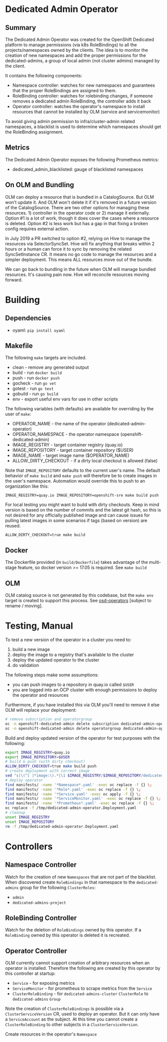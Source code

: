 # Dedicated Admin Operator

## Summary
The Dedicated Admin Operator was created for the OpenShift Dedicated platform to manage permissions (via k8s RoleBindings) to all the projects/namespaces owned by the clients. The idea is to monitor the creation of new namespaces and add the proper permissions for the dedicated-admins, a group of local admin (not cluster admins) managed by the client.

It contains the following components:

* Namespace controller: watches for new namespaces and guarantees that the proper RoleBindings are assigned to them. 
* RoleBinding controller: watches for rolebinding changes, if someone removes a dedicated admin RoleBinding, the controller adds it back 
* Operator controller: watches the operator's namespace to install resources that cannot be installed by OLM (service and servicemonitor)

To avoid giving admin permission to infra/cluster-admin related namespaces, a blacklist is used to determine which namespaces should get the RoleBinding assignment.

## Metrics
The Dedicated Admin Operator exposes the following Prometheus metrics:

* dedicated_admin_blacklisted: gauge of blacklisted namespaces

## On OLM and Bundling

OLM can deploy a resource that is bundled in a CatalogSource. But OLM won't update it. And OLM won't delete it if it's removed in a future version of the CatalogSource. There are two other options for managing these resources. 1) controller in the operator code or 2) manage it externally. Option #1 is a lot of work, though it does cover the cases where a resource is deleted. Option #2 is less work but has a gap in that fixing a broken config requires external action.

In July 2019 a PR switched to option #2, relying on Hive to manage the resources via SelectorSyncSet. Hive will fix anything that breaks within 2 hours or a human can force it to sync by removing the related SyncSetInstance CR. It means no go code to manage the resources and a simpler deployment. This means ALL resources move out of the bundle.

We can go back to bundling in the future when OLM will manage bundled resources. It's causing pain now. Hive will reconcile resources moving forward.

# Building

## Dependencies

- oyaml: `pip install oyaml`

## Makefile

The following `make` targets are included.

- clean - remove any generated output
- build - run `docker build`
- push - run `docker push`
- gocheck - run `go vet`
- gotest - run `go test`
- gobuild - run `go build`
- env - export useful env vars for use in other scripts

The following variables (with defaults) are available for overriding by the user of `make`:

- OPERATOR_NAME - the name of the operator  (dedicated-admin-operator)
- OPERATOR_NAMESPACE - the operator namespace (openshift-dedicated-admin)
- IMAGE_REGISTRY - target container registry (quay.io)
- IMAGE_REPOSITORY - target container repository ($USER)
- IMAGE_NAME - target image name ($OPERATOR_NAME)
- ALLOW_DIRTY_CHECKOUT - if a dirty local checkout is allowed (false)

Note that `IMAGE_REPOSITORY` defaults to the current user's name.  The default behavior of `make build` and `make push` will therefore be to create images in the user's namespace.  Automation would override this to push to an organization like this:

```
IMAGE_REGISTRY=quay.io IMAGE_REPOSITORY=openshift-sre make build push
```

For local testing you might want to build with dirty checkouts.  Keep in mind version is based on the number of commits and the latest git hash, so this is not desired for any officially published image and can cause issues for pulling latest images in some scenarios if tags (based on version) are reused.

```
ALLOW_DIRTY_CHECKOUT=true make build
```

## Docker
The Dockerfile provided (in `build/Dockerfile`) takes advantage of the multi-stage feature, so docker version >= 17.05 is required.  See `make build`

## OLM
OLM catalog source is not generated by this codebase, but the `make env` target is created to support this process.  See [osd-operators](https://github.com/rogbas/osd-operators) [subject to rename / moving].

# Testing, Manual

To test a new version of the operator in a cluster you need to:

1. build a new image
1. deploy the image to a registry that's available to the cluster
1. deploy the updated operator to the cluster
1. do validation

The following steps make some assumptions:
* you can push images to a repository in quay.io called `$USER`
* you are logged into an OCP cluster with enough permissions to deploy the operator and resources

Furthermore, if you have installed this via OLM you'll need to remove it else OLM will replace your deployment:

```bash
# remove subscription and operatorgroup
oc -n openshift-dedicated-admin delete subscription dedicated-admin-operator
oc -n openshift-dedicated-admin delete operatorgroup dedicated-admin-operator
```

Build and deploy updated version of the operator for test purposes with the following:

```bash
export IMAGE_REGISTRY=quay.io
export IMAGE_REPOSITORY=$USER
# build & push (with dirty checkout)
ALLOW_DIRTY_CHECKOUT=true make build push
# create deployment with correct image
sed "s|\(^[ ]*image:\).*|\1 $IMAGE_REGISTRY/$IMAGE_REPOSITORY/dedicated-admin-operator:latest|" manifests/10-dedicated-admin-operator.Deployment.yaml > /tmp/dedicated-admin-operator.Deployment.yaml
# deploy operator
find manifests/ -name '*Namespace*.yaml' -exec oc replace -f {} \;
find manifests/ -name '*Role*.yaml' -exec oc replace -f {} \;
find manifests/ -name '*Service.yaml' -exec oc apply -f {} \;
find manifests/ -name '*ServiceMonitor.yaml' -exec oc replace -f {} \;
find manifests/ -name '*Prometheus*.yaml' -exec oc replace -f {} \;
oc replace -f /tmp/dedicated-admin-operator.Deployment.yaml
# cleanup
unset IMAGE_REGISTRY
unset IMAGE_REPOSITORY
rm -f /tmp/dedicated-admin-operator.Deployment.yaml
```

# Controllers

## Namespace Controller

Watch for the creation of new `Namespaces` that are not part of the blacklist.  When discovered create `RoleBindings` in that namespace to the `dedicated-admins` group for the following `ClusterRoles`:

- `admin`
- `dedicated-admins-project`

## RoleBinding Controller

Watch for the deletion of `RoleBindings` owned by this operator.  If a `RoleBinding` owned by this operator is deleted it is recreated.

## Operator Controller

OLM currently cannot support creation of arbitrary resources when an operator is installed.  Therefore the following are created by this operator by this controller at startup:

- `Service` - for exposing metrics
- `ServiceMonitor` - for prometheus to scrape metrics from the `Service`
- `ClusterRoleBinding` - for `dedicated-admins-cluster` `ClusterRole` to `dedicated-admins` `Group`

Note the creation of `ClusterRoleBindings` is possible via a `ClusterServiceVersion` CR, used to deploy an operator.  But it can only have a `ServiceAccount` as the subject.  At this time you cannot create a `ClusterRoleBinding` to other subjects in a `ClusterServiceVersion`.

Create resources in the operator's `Namespace`
